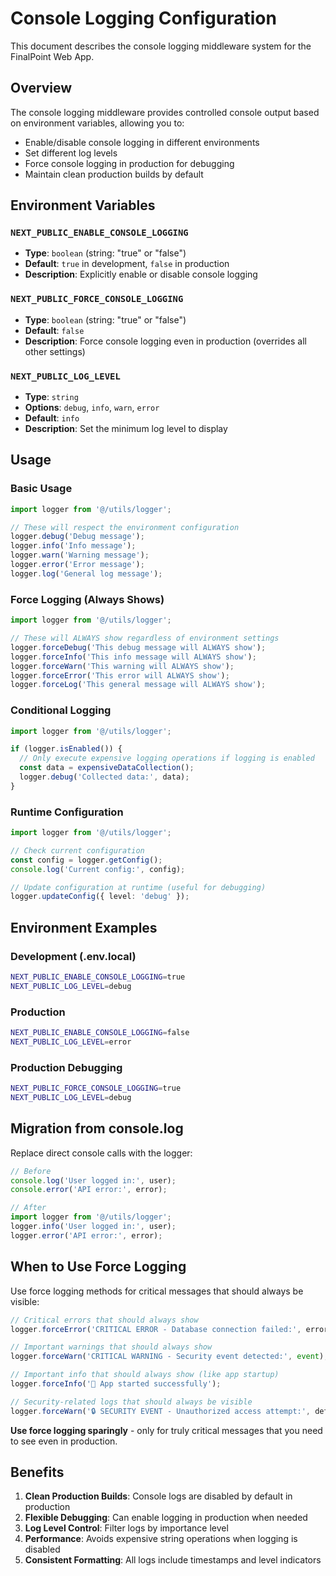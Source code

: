 # Console Logging Configuration

This document describes the console logging middleware system for the FinalPoint Web App.

## Overview

The console logging middleware provides controlled console output based on environment variables, allowing you to:
- Enable/disable console logging in different environments
- Set different log levels
- Force console logging in production for debugging
- Maintain clean production builds by default

## Environment Variables

### `NEXT_PUBLIC_ENABLE_CONSOLE_LOGGING`
- **Type**: `boolean` (string: "true" or "false")
- **Default**: `true` in development, `false` in production
- **Description**: Explicitly enable or disable console logging

### `NEXT_PUBLIC_FORCE_CONSOLE_LOGGING`
- **Type**: `boolean` (string: "true" or "false")
- **Default**: `false`
- **Description**: Force console logging even in production (overrides all other settings)

### `NEXT_PUBLIC_LOG_LEVEL`
- **Type**: `string`
- **Options**: `debug`, `info`, `warn`, `error`
- **Default**: `info`
- **Description**: Set the minimum log level to display

## Usage

### Basic Usage
```typescript
import logger from '@/utils/logger';

// These will respect the environment configuration
logger.debug('Debug message');
logger.info('Info message');
logger.warn('Warning message');
logger.error('Error message');
logger.log('General log message');
```

### Force Logging (Always Shows)
```typescript
import logger from '@/utils/logger';

// These will ALWAYS show regardless of environment settings
logger.forceDebug('This debug message will ALWAYS show');
logger.forceInfo('This info message will ALWAYS show');
logger.forceWarn('This warning will ALWAYS show');
logger.forceError('This error will ALWAYS show');
logger.forceLog('This general message will ALWAYS show');
```

### Conditional Logging
```typescript
import logger from '@/utils/logger';

if (logger.isEnabled()) {
  // Only execute expensive logging operations if logging is enabled
  const data = expensiveDataCollection();
  logger.debug('Collected data:', data);
}
```

### Runtime Configuration
```typescript
import logger from '@/utils/logger';

// Check current configuration
const config = logger.getConfig();
console.log('Current config:', config);

// Update configuration at runtime (useful for debugging)
logger.updateConfig({ level: 'debug' });
```

## Environment Examples

### Development (.env.local)
```bash
NEXT_PUBLIC_ENABLE_CONSOLE_LOGGING=true
NEXT_PUBLIC_LOG_LEVEL=debug
```

### Production
```bash
NEXT_PUBLIC_ENABLE_CONSOLE_LOGGING=false
NEXT_PUBLIC_LOG_LEVEL=error
```

### Production Debugging
```bash
NEXT_PUBLIC_FORCE_CONSOLE_LOGGING=true
NEXT_PUBLIC_LOG_LEVEL=debug
```

## Migration from console.log

Replace direct console calls with the logger:

```typescript
// Before
console.log('User logged in:', user);
console.error('API error:', error);

// After
import logger from '@/utils/logger';
logger.info('User logged in:', user);
logger.error('API error:', error);
```

## When to Use Force Logging

Use force logging methods for critical messages that should always be visible:

```typescript
// Critical errors that should always show
logger.forceError('CRITICAL ERROR - Database connection failed:', error);

// Important warnings that should always show
logger.forceWarn('CRITICAL WARNING - Security event detected:', event);

// Important info that should always show (like app startup)
logger.forceInfo('🚀 App started successfully');

// Security-related logs that should always be visible
logger.forceWarn('🔒 SECURITY EVENT - Unauthorized access attempt:', details);
```

**Use force logging sparingly** - only for truly critical messages that you need to see even in production.

## Benefits

1. **Clean Production Builds**: Console logs are disabled by default in production
2. **Flexible Debugging**: Can enable logging in production when needed
3. **Log Level Control**: Filter logs by importance level
4. **Performance**: Avoids expensive string operations when logging is disabled
5. **Consistent Formatting**: All logs include timestamps and level indicators
